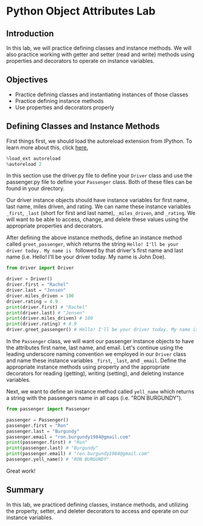 
# Python Object Attributes Lab

## Introduction
In this lab, we will practice defining classes and instance methods. We will also practice working with getter and setter (read and write) methods using properties and decorators to operate on instance variables.

## Objectives

* Practice defining classes and instantiating instances of those classes
* Practice defining instance methods
* Use properties and decorators properly

## Defining Classes and Instance Methods

First things first, we should load the autoreload extension from IPython. To learn more about this, click [here.](https://ipython.org/ipython-doc/3/config/extensions/autoreload.html)


```python
%load_ext autoreload
%autoreload 2
```

In this section use the driver.py file to define your `Driver` class and use the passenger.py file to define your `Passenger` class. Both of these files can be found in your directory.

Our driver instance objects should have instance variables for first name, last name, miles driven, and rating. We can name these instance variables `_first`, `_last` (short for first and last name), `_miles_driven`, and `_rating`. We will want to be able to access, change, and delete these values using the appropriate properties and decorators.

After defining the above instance methods, define an instance method called `greet_passenger`, which returns the string `Hello! I'll be your driver today. My name is ` followed by that driver's first name and last name (i.e. Hello! I'll be your driver today. My name is John Doe).


```python
from driver import Driver
```


```python
driver = Driver()
driver.first = "Rachel"
driver.last = "Jensen"
driver.miles_driven = 100
driver.rating = 4.9
print(driver.first) # "Rachel"
print(driver.last) # "Jensen"
print(driver.miles_driven) # 100
print(driver.rating) # 4.9
driver.greet_passenger() # Hello! I'll be your driver today. My name is Rachel Jensen
```

In the `Passenger` class, we will want our passenger instance objects to have the attributes first name, last name, and email. Let's continue using the leading underscore naming convention we employed in our `Driver` class and name these instance variables `_first`, `_last`, and `_email`. Define the appropriate instance methods using property and the appropriate decorators for reading (getting), writing (setting), and deleting instance variables.

Next, we want to define an instance method called `yell_name` which returns a string with the passengers name in all caps (i.e. "RON BURGUNDY").


```python
from passenger import Passenger
```


```python
passenger = Passenger()
passenger.first = "Ron"
passenger.last = "Burgundy"
passenger.email = "ron.burgundy1984@gmail.com"
print(passenger.first) # "Ron"
print(passenger.last) # "Burgundy"
print(passenger.email) # "ron.burgundy1984@gmail.com"
passenger.yell_name() # "RON BURGUNDY"
```

Great work!

## Summary
In this lab, we practiced defining classes, instance methods, and utilizing the property, setter, and deleter decorators to access and operate on our instance variables.
